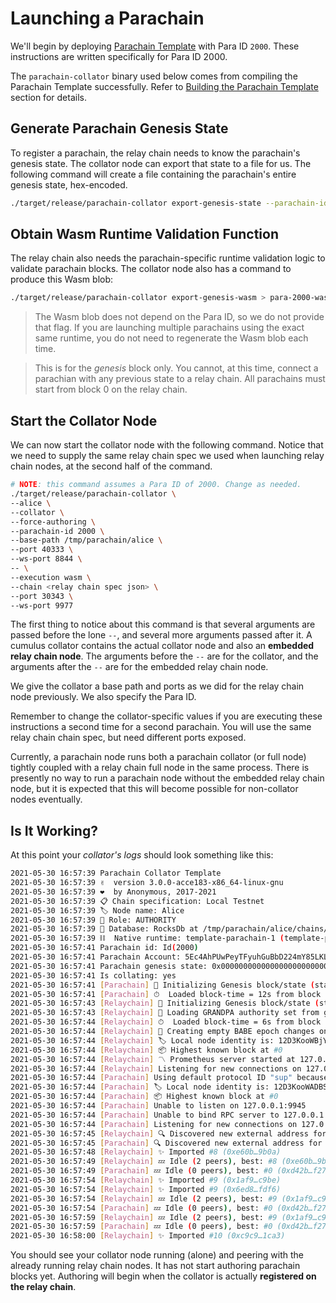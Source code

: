# Launching a Parachain

We'll begin by deploying [Parachain Template](https://github.com/substrate-developer-hub/substrate-parachain-template)
with Para ID `2000`. These instructions are written specifically for Para ID 2000.

The `parachain-collator` binary used below comes from compiling the Parachain Template successfully.
Refer to [Building the Parachain Template](en/1-prep/1-compiling?id=building-the-parachain-template)
section for details.

## Generate Parachain Genesis State

To register a parachain, the relay chain needs to know the parachain's genesis state. The collator
node can export that state to a file for us. The following command will create a file containing the
parachain's entire genesis state, hex-encoded.

```bash
./target/release/parachain-collator export-genesis-state --parachain-id 2000 > para-2000-genesis
```

## Obtain Wasm Runtime Validation Function

The relay chain also needs the parachain-specific runtime validation logic to validate
parachain blocks. The collator node also has a command to produce this Wasm blob:

```bash
./target/release/parachain-collator export-genesis-wasm > para-2000-wasm
```

> The Wasm blob does not depend on the Para ID, so we do not provide that flag. If you are
> launching multiple parachains using the exact same runtime, you do not need to regenerate the Wasm
> blob each time.

> This is for the _genesis_ block only. You cannot, at this time, connect a parachian with any
> previous state to a relay chain. All parachains must start from block 0 on the relay chain.

## Start the Collator Node

We can now start the collator node with the following command. Notice that we need to supply the same
relay chain spec we used when launching relay chain nodes, at the second half of the command.

```bash
# NOTE: this command assumes a Para ID of 2000. Change as needed.
./target/release/parachain-collator \
--alice \
--collator \
--force-authoring \
--parachain-id 2000 \
--base-path /tmp/parachain/alice \
--port 40333 \
--ws-port 8844 \
-- \
--execution wasm \
--chain <relay chain spec json> \
--port 30343 \
--ws-port 9977
```

The first thing to notice about this command is that several arguments are passed before the lone
`--`, and several more arguments passed after it. A cumulus collator contains the actual
collator node and also an **embedded relay chain node**. The arguments before the `--` are for the
collator, and the arguments after the `--` are for the embedded relay chain node.

We give the collator a base path and ports as we did for the relay chain node previously. We also
specify the Para ID.

Remember to change the collator-specific values if you are executing these instructions a second
time for a second parachain. You will use the same relay chain chain spec, but need different ports
exposed.

Currently, a parachain node runs both a parachain collator (or full node) tightly coupled with a relay chain full node in the same process.
There is presently no way to run a parachain node without the embedded relay chain node, but it is expected
that this will become possible for non-collator nodes eventually.

## Is It Working?

At this point your _collator's logs_ should look something like this:

```bash
2021-05-30 16:57:39 Parachain Collator Template
2021-05-30 16:57:39 ✌️  version 3.0.0-acce183-x86_64-linux-gnu
2021-05-30 16:57:39 ❤️  by Anonymous, 2017-2021
2021-05-30 16:57:39 📋 Chain specification: Local Testnet
2021-05-30 16:57:39 🏷 Node name: Alice
2021-05-30 16:57:39 👤 Role: AUTHORITY
2021-05-30 16:57:39 💾 Database: RocksDb at /tmp/parachain/alice/chains/local_testnet/db
2021-05-30 16:57:39 ⛓  Native runtime: template-parachain-1 (template-parachain-0.tx1.au1)
2021-05-30 16:57:41 Parachain id: Id(2000)
2021-05-30 16:57:41 Parachain Account: 5Ec4AhPUwPeyTFyuhGuBbD224mY85LKLMSqSSo33JYWCazU4
2021-05-30 16:57:41 Parachain genesis state: 0x0000000000000000000000000000000000000000000000000000000000000000000a96f42b5cb798190e5f679bb16970905087a9a9fc612fb5ca6b982b85783c0d03170a2e7597b7b7e3d84c05391d139a62b157e78786d8c082f29dcf4c11131400
2021-05-30 16:57:41 Is collating: yes
2021-05-30 16:57:41 [Parachain] 🔨 Initializing Genesis block/state (state: 0x0a96…3c0d, header-hash: 0xd42b…f271)
2021-05-30 16:57:41 [Parachain] ⏱  Loaded block-time = 12s from block 0xd42bb78354bc21770e3f0930ed45c7377558d2d8e81ca4d457e573128aabf271
2021-05-30 16:57:43 [Relaychain] 🔨 Initializing Genesis block/state (state: 0xace1…1b62, header-hash: 0xfa68…cf58)
2021-05-30 16:57:43 [Relaychain] 👴 Loading GRANDPA authority set from genesis on what appears to be first startup.
2021-05-30 16:57:44 [Relaychain] ⏱  Loaded block-time = 6s from block 0xfa68f5abd2a80394b87c9bd07e0f4eee781b8c696d0a22c8e5ba38ae10e1cf58
2021-05-30 16:57:44 [Relaychain] 👶 Creating empty BABE epoch changes on what appears to be first startup.
2021-05-30 16:57:44 [Relaychain] 🏷 Local node identity is: 12D3KooWBjYK2W4dsBfsrFA9tZCStb5ogPb6STQqi2AK9awXfXyG
2021-05-30 16:57:44 [Relaychain] 📦 Highest known block at #0
2021-05-30 16:57:44 [Relaychain] 〽️ Prometheus server started at 127.0.0.1:9616
2021-05-30 16:57:44 [Relaychain] Listening for new connections on 127.0.0.1:9945.
2021-05-30 16:57:44 [Parachain] Using default protocol ID "sup" because none is configured in the chain specs
2021-05-30 16:57:44 [Parachain] 🏷 Local node identity is: 12D3KooWADBSC58of6ng2M29YTDkmWCGehHoUZhsy9LGkHgYscBw
2021-05-30 16:57:44 [Parachain] 📦 Highest known block at #0
2021-05-30 16:57:44 [Parachain] Unable to listen on 127.0.0.1:9945
2021-05-30 16:57:44 [Parachain] Unable to bind RPC server to 127.0.0.1:9945. Trying random port.
2021-05-30 16:57:44 [Parachain] Listening for new connections on 127.0.0.1:45141.
2021-05-30 16:57:45 [Relaychain] 🔍 Discovered new external address for our node: /ip4/192.168.42.204/tcp/30334/ws/p2p/12D3KooWBjYK2W4dsBfsrFA9tZCStb5ogPb6STQqi2AK9awXfXyG
2021-05-30 16:57:45 [Parachain] 🔍 Discovered new external address for our node: /ip4/192.168.42.204/tcp/30333/p2p/12D3KooWADBSC58of6ng2M29YTDkmWCGehHoUZhsy9LGkHgYscBw
2021-05-30 16:57:48 [Relaychain] ✨ Imported #8 (0xe60b…9b0a)
2021-05-30 16:57:49 [Relaychain] 💤 Idle (2 peers), best: #8 (0xe60b…9b0a), finalized #5 (0x1e6f…567c), ⬇ 4.5kiB/s ⬆ 2.2kiB/s
2021-05-30 16:57:49 [Parachain] 💤 Idle (0 peers), best: #0 (0xd42b…f271), finalized #0 (0xd42b…f271), ⬇ 2.0kiB/s ⬆ 1.7kiB/s
2021-05-30 16:57:54 [Relaychain] ✨ Imported #9 (0x1af9…c9be)
2021-05-30 16:57:54 [Relaychain] ✨ Imported #9 (0x6ed8…fdf6)
2021-05-30 16:57:54 [Relaychain] 💤 Idle (2 peers), best: #9 (0x1af9…c9be), finalized #6 (0x3319…69a2), ⬇ 1.8kiB/s ⬆ 0.5kiB/s
2021-05-30 16:57:54 [Parachain] 💤 Idle (0 peers), best: #0 (0xd42b…f271), finalized #0 (0xd42b…f271), ⬇ 0.2kiB/s ⬆ 0.2kiB/s
2021-05-30 16:57:59 [Relaychain] 💤 Idle (2 peers), best: #9 (0x1af9…c9be), finalized #7 (0x5b50…1e5b), ⬇ 0.6kiB/s ⬆ 0.4kiB/s
2021-05-30 16:57:59 [Parachain] 💤 Idle (0 peers), best: #0 (0xd42b…f271), finalized #0 (0xd42b…f271), ⬇ 0 ⬆ 0
2021-05-30 16:58:00 [Relaychain] ✨ Imported #10 (0xc9c9…1ca3)
```

You should see your collator node running (alone) and peering with the already
running relay chain nodes. It has not start authoring parachain blocks yet.
Authoring will begin when the collator is actually **registered on the relay chain**.
